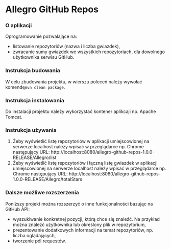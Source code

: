 # Allegro GitHub Repos

### O aplikacji
Oprogramowanie pozwalające na:
* listowanie repozytoriów (nazwa i liczba gwiazdek),
* zwracanie sumy gwiazdek we wszystkich repozytoriach,
  dla dowolnego użytkownika serwisu GitHub.

### Instrukcja budowania
W celu zbudowania projektu, w wierszu poleceń należy wywołać komendę`mvn clean package`.

### Instrukcja instalowania
Do instalacji projektu należy wykorzystać kontener aplikcaji np. Apache Tomcat.

### Instrukcja używania
1. Żeby wyświetlić listę repozytoriów w aplikacji umiejscowionej na serwerze localhost należy wpisać w przeglądarce np. Chrome następujący URL: http://localhost:8080/allegro-github-repos-1.0.0-RELEASE/Allegro/list
2. Żeby wyświetlić listę repozytoriów i łączną listę gwiazdek w aplikacji umiejscowionej na serwerze localhost należy wpisać w przeglądarce np. Chrome następujący URL: http://localhost:8080/allegro-github-repos-1.0.0-RELEASE/Allegro/totalStars

### Dalsze możliwe rozszerzenia
Poniższy projekt można rozszerzyć o inne funkcjonalności bazując na GitHub API:
* wyszukiwanie konkretnej pozycji, którą chce się znaleźć. Na przykład można znaleźć użytkownika lub określony plik w repozytorium,
* prezentowanie dodatkowych informacji na temat repozytoriów, np. liczba oglądających,
* tworzenie pól requestów.
